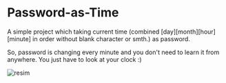 # Password-as-Time
A simple project which taking current time (combined [day][month][hour][minute] in order without blank character or smth.) as password.

So, password is changing every minute and you don't need to learn it from anywhere. You just have to look at your clock :)

![resim](https://media.giphy.com/media/yB5Wg1MSnkayc/giphy.gif)
